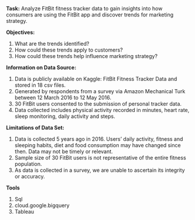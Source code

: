 **Task:**
Analyze FitBit fitness tracker data to gain insights into how consumers are using the FitBit app and discover trends for marketing strategy.

**Objectives:**
1. What are the trends identified?
2. How could these trends apply to customers?
3. How could these trends help influence marketing strategy?

**Information on Data Source:**
1. Data is publicly available on Kaggle: FitBit Fitness Tracker Data and stored in 18 csv files.
2. Generated by respondents from a survey via Amazon Mechanical Turk between 12 March 2016 to 12 May 2016.
3. 30 FitBit users consented to the submission of personal tracker data.
4. Data collected includes physical activity recorded in minutes, heart rate, sleep monitoring, daily activity and steps.

**Limitations of Data Set:**
1. Data is collected 5 years ago in 2016. Users’ daily activity, fitness and sleeping habits, diet and food consumption may have changed since then. Data may not be timely or relevant.
2. Sample size of 30 FitBit users is not representative of the entire fitness population.
3. As data is collected in a survey, we are unable to ascertain its integrity or accuracy.

**Tools**
1. Sql
2. cloud.google.bigquery
3. Tableau 


